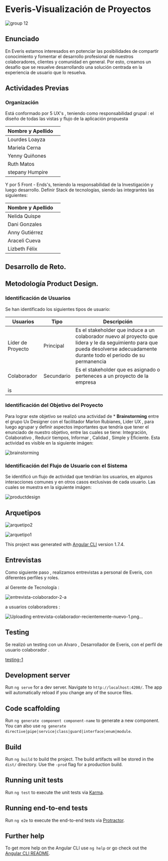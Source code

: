 # Everis-Visualización de Proyectos

![group 12](https://user-images.githubusercontent.com/32305619/38673228-548aaa38-3e16-11e8-802e-8acfc23de89b.png)

## Enunciado
En Everis estamos interesados en potenciar las posibilidades de compartir conocimiento y fomentar el desarrollo profesional de nuestros colaboradores, clientes y comunidad en general. Por esto, creamos un desafío que se resuelve desarrollando una solución centrada en la experiencia de usuario que lo resuelva.


## Actividades Previas

### Organización

Está conformado por 5 UX's , teniendo como responsabilidad grupal : el diseño de todas las vistas y flujo de la aplicación propuesta 

| Nombre y Apellido  |   |  
| ---- | ---- |
| Lourdes Loayza |  |
| Mariela Cerna | |
| Yenny Quiñones | |
| Ruth Matos |  |
| stepany Humpire | |

Y por 5 Front - Ends's, teniendo la responsabilidad de la Investigación y luego desarrollo. Definir Stack de tecnologías, siendo
las integrantes las siguientes:

| Nombre y Apellido  |   |  
| ---- | ---- |
| Nelida Quispe|  |
| Dani Gonzales | |
| Anny Gutiérrez | |
| Araceli Cueva |  |
| Lizbeth Félix | |


## Desarrollo de Reto.

## Metodología Product Design.



### Identificación de Usuarios

Se han identificado los siguientes tipos de usuario:

| Usuarios |Tipo| Descripción|
| ---- | ---- |---- |
| Líder de Proyecto | Principal| Es el stakeholder que induce  a un colaborador nuevo al  proyecto que lidera y le da seguimiento para que pueda desolverse adecuadamente durante todo el periodo de su permanencia|
| Colaborador | Secundario| Es el stakeholder que es asignado o perteneces a un proyecto de la empresa 
is|

### Identificación del Objetivo del Proyecto

Para lograr este objetivo se realizó una actividad de * **Brainstorming** entre el grupo Ux Designer con el facilitador Marlon Rubianes, Lider UX , para luego agrupar y definir aspectos importantes que tendría que tener el enunciado de nuestro objetivo, entre las cuales se tiene: Integración, Colaborativo , Reducir tiempos, Informar , Calidad , Simple y Eficiente.   Esta actividad es visible en la siguiente imágen:

![brainstorming](https://user-images.githubusercontent.com/32305619/38677151-feab766c-3e22-11e8-85e5-60ce6f3e2ad9.png)


### Identificación del Flujo de Usuario con el Sistema 
Se identificó un flujo de actividad que tendrían los usuarios, en algunos interacciones comunes y en otros casos exclusivas de cada usuario. Las cuales se muestra en la siguiente imágen:

![productdesign](https://user-images.githubusercontent.com/32305619/38677187-1cebb538-3e23-11e8-9a84-c6025ce14991.png)


## Arquetipos

![arquetipo2](https://user-images.githubusercontent.com/32305619/38676857-fb6c7dbc-3e21-11e8-9854-a1f820d080e7.jpg)

![arquetipo1](https://user-images.githubusercontent.com/32305619/38676911-27a2e998-3e22-11e8-931a-59cd61e80c63.jpg)

This project was generated with [Angular CLI](https://github.com/angular/angular-cli) version 1.7.4.


## Entrevistas
Como siguiente paso , realizamos entrevistas a personal de Everis, con diferentes perfiles y roles.

al Gerente de Tecnología : 

![entrevista-colaborador-2-a](https://user-images.githubusercontent.com/31896385/38693449-80c8d986-3e4c-11e8-96f2-ee17a1b11070.png)



 a usuarios colaboradores :

![Uploading entrevista-colaborador-recientemente-nuevo-1.png…]()




## Testing

Se realizó un testing con un Alvaro , Desarrollador de Everis, con el perfil de usuario colaborador .

[testing-1](https://user-images.githubusercontent.com/31896385/38692224-bd8fa466-3e48-11e8-9751-a16e74fb4c6a.png)


## Development server

Run `ng serve` for a dev server. Navigate to `http://localhost:4200/`. The app will automatically reload if you change any of the source files.

## Code scaffolding

Run `ng generate component component-name` to generate a new component. You can also use `ng generate directive|pipe|service|class|guard|interface|enum|module`.

## Build

Run `ng build` to build the project. The build artifacts will be stored in the `dist/` directory. Use the `-prod` flag for a production build.

## Running unit tests

Run `ng test` to execute the unit tests via [Karma](https://karma-runner.github.io).

## Running end-to-end tests

Run `ng e2e` to execute the end-to-end tests via [Protractor](http://www.protractortest.org/).

## Further help

To get more help on the Angular CLI use `ng help` or go check out the [Angular CLI README](https://github.com/angular/angular-cli/blob/master/README.md).
